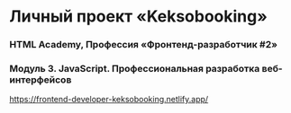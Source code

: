 # Личный проект «Keksobooking»

### HTML Academy, Профессия «Фронтенд-разработчик #2»

### Модуль 3. JavaScript. Профессиональная разработка веб-интерфейсов

https://frontend-developer-keksobooking.netlify.app/
